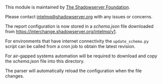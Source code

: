 <!--
SPDX-FileCopyrightText: 2022 The Shadowserver Foundation
SPDX-License-Identifier: AGPL-3.0-or-later
-->

This module is maintained by [The Shadowserver Foundation](https://www.shadowserver.org/).  

Please contact intelmq@shadowserver.org with any issues or concerns.

The report configuration is now stored in a _schema.json_ file downloaded from https://interchange.shadowserver.org/intelmq/v1.

For environments that have internet connectivity the `update_schema.py` script can be called from a cron job to obtain the latest revision.

For air-gapped systems automation will be required to download and copy the _schema.json_ file into this directory.

The parser will automatically reload the configuration when the file changes.
